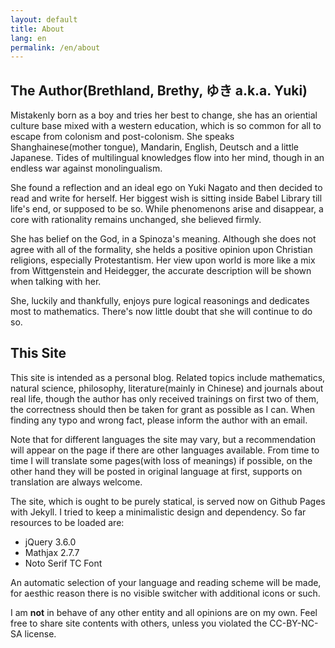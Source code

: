 ```yaml
---
layout: default
title: About
lang: en
permalink: /en/about
---
```


## The Author(Brethland, Brethy, ゆき a.k.a. Yuki)

Mistakenly born as a boy and tries her best to change, she has an oriential culture base mixed with a western education, which is so common for all to escape from colonism and post-colonism. She speaks Shanghainese(mother tongue), Mandarin, English, Deutsch and a little Japanese. Tides of multilingual knowledges flow into her mind, though in an endless war against monolingualism. 

She found a reflection and an ideal ego on Yuki Nagato and then decided to read and write for herself. Her biggest wish is sitting inside Babel Library till life's end, or supposed to be so. While phenomenons arise and disappear, a core with rationality remains unchanged, she believed firmly.

She has belief on the God, in a Spinoza's meaning. Although she does not agree with all of the formality, she helds a positive opinion upon Christian religions, especially Protestantism. Her view upon world is more like a mix from Wittgenstein and Heidegger, the accurate description will be shown when talking with her.

She, luckily and thankfully, enjoys pure logical reasonings and dedicates most to mathematics. There's now little doubt that she will continue to do so.

## This Site

This site is intended as a personal blog. Related topics include mathematics, natural science, philosophy, literature(mainly in Chinese) and journals about real life, though the author has only received trainings on first two of them, the correctness should then be taken for grant as possible as I can. When finding any typo and wrong fact, please inform the author with an email.

Note that for different languages the site may vary, but a recommendation will appear on the page if there are other languages available. From time to time I will translate some pages(with loss of meanings) if possible, on the other hand they will be posted in original language at first, supports on translation are always welcome.

The site, which is ought to be purely statical, is served now on Github Pages with Jekyll. I tried to keep a minimalistic design and dependency. So far resources to be loaded are:
- jQuery 3.6.0
- Mathjax 2.7.7
- Noto Serif TC Font

An automatic selection of your language and reading scheme will be made, for aesthic reason there is no visible switcher with additional icons or such.

I am **not** in behave of any other entity and all opinions are on my own. Feel free to share site contents with others, unless you violated the CC-BY-NC-SA license.
